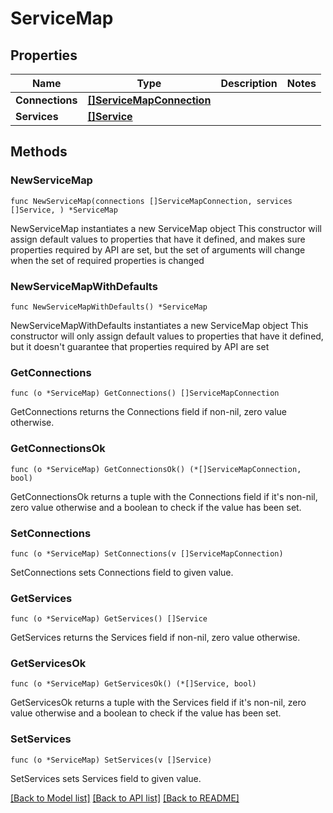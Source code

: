 # ServiceMap

## Properties

Name | Type | Description | Notes
------------ | ------------- | ------------- | -------------
**Connections** | [**[]ServiceMapConnection**](ServiceMapConnection.md) |  | 
**Services** | [**[]Service**](Service.md) |  | 

## Methods

### NewServiceMap

`func NewServiceMap(connections []ServiceMapConnection, services []Service, ) *ServiceMap`

NewServiceMap instantiates a new ServiceMap object
This constructor will assign default values to properties that have it defined,
and makes sure properties required by API are set, but the set of arguments
will change when the set of required properties is changed

### NewServiceMapWithDefaults

`func NewServiceMapWithDefaults() *ServiceMap`

NewServiceMapWithDefaults instantiates a new ServiceMap object
This constructor will only assign default values to properties that have it defined,
but it doesn't guarantee that properties required by API are set

### GetConnections

`func (o *ServiceMap) GetConnections() []ServiceMapConnection`

GetConnections returns the Connections field if non-nil, zero value otherwise.

### GetConnectionsOk

`func (o *ServiceMap) GetConnectionsOk() (*[]ServiceMapConnection, bool)`

GetConnectionsOk returns a tuple with the Connections field if it's non-nil, zero value otherwise
and a boolean to check if the value has been set.

### SetConnections

`func (o *ServiceMap) SetConnections(v []ServiceMapConnection)`

SetConnections sets Connections field to given value.


### GetServices

`func (o *ServiceMap) GetServices() []Service`

GetServices returns the Services field if non-nil, zero value otherwise.

### GetServicesOk

`func (o *ServiceMap) GetServicesOk() (*[]Service, bool)`

GetServicesOk returns a tuple with the Services field if it's non-nil, zero value otherwise
and a boolean to check if the value has been set.

### SetServices

`func (o *ServiceMap) SetServices(v []Service)`

SetServices sets Services field to given value.



[[Back to Model list]](../README.md#documentation-for-models) [[Back to API list]](../README.md#documentation-for-api-endpoints) [[Back to README]](../README.md)



